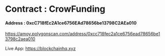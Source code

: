 # Contract  : CrowFunding

#### Address :  0xcC718fEc2A1ce6756EAd78656be13798C2AEa010
https://amoy.polygonscan.com/address/0xcc718fec2a1ce6756ead78656be13798c2aea010  

Live App: https://blockchainhq.xyz
